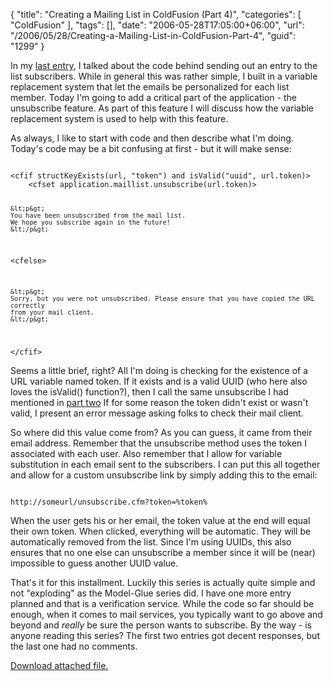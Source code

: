 {
	"title": "Creating a Mailing List in ColdFusion (Part 4)",
	"categories": [
		"ColdFusion"
	],
	"tags": [],
	"date": "2006-05-28T17:05:00+06:00",
	"url": "/2006/05/28/Creating-a-Mailing-List-in-ColdFusion-Part-4",
	"guid": "1299"
}

In my <a href="http://ray.camdenfamily.com/index.cfm/2006/5/25/Creating-a-Mailing-List-in-ColdFusion-Part-3">last entry</a>, I talked about the code behind sending out an entry to the list subscribers. While in general this was rather simple, I built in a variable replacement system that let the emails be personalized for each list member. Today I'm going to add a critical part of the application - the unsubscribe feature. As part of this feature I will discuss how the variable replacement system is used to help with this feature.

As always, I like to start with code and then describe what I'm doing. Today's code may be a bit confusing at first - but it will make sense:

<code>
&lt;cfif structKeyExists(url, "token") and isValid("uuid", url.token)&gt;
	&lt;cfset application.maillist.unsubscribe(url.token)&gt;
	
	&lt;p&gt;
	You have been unsubscribed from the mail list. 
	We hope you subscribe again in the future!
	&lt;/p&gt;

&lt;cfelse&gt;

	&lt;p&gt;
	Sorry, but you were not unsubscribed. Please ensure that you have copied the URL correctly
	from your mail client.
	&lt;/p&gt;
		
&lt;/cfif&gt;
</code>

Seems a little brief, right? All I'm doing is checking for the existence of a URL variable named token. If it exists and is a valid UUID (who here also loves the isValid() function?), then I call the same unsubscribe I had mentioned in <a href="http://ray.camdenfamily.com/index.cfm/2006/5/23/Creating-a-Mailing-List-in-ColdFusion-Part-2">part two</a> If for some reason the token didn't exist or wasn't valid, I present an error message asking folks to check their mail client. 

So where did this value come from? As you can guess, it came from their email address. Remember that the unsubscribe method uses the token I associated with each user. Also remember that I allow for variable substitution in each email sent to the subscribers. I can put this all together and allow for a custom unsubscribe link by simply adding this to the email:

<code>
http://someurl/unsubscribe.cfm?token=%token%
</code>

When the user gets his or her email, the token value at the end will equal their own token. When clicked, everything will be automatic. They will be automatically removed from the list. Since I'm using UUIDs, this also ensures that no one else can unsubscribe a member since it will be (near) impossible to guess another UUID value. 

That's it for this installment. Luckily this series is actually quite simple and not "exploding" as the Model-Glue series did. I have one more entry planned and that is a verification service. While the code so far should be enough, when it comes to mail services, you typically want to go above and beyond and <i>really</i> be sure the person wants to subscribe. By the way - is anyone reading this series? The first two entries got decent responses, but the last one had no comments.<p><a href='enclosures/D%3A%5Cwebsites%5Ccamdenfamily%5Csource%5Cmorpheus%5Cblog%5Cenclosures%2Fmailinglist3%2Ezip'>Download attached file.</a></p>